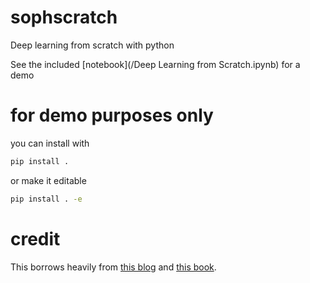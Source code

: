 # sophscratch
Deep learning from scratch with python

See the included [notebook](/Deep Learning from Scratch.ipynb) for a demo


# for demo purposes only

you can install with 

```bash
pip install .
```

or make it editable

```bash
pip install . -e
```

# credit

This borrows heavily from [this blog](http://www.deepideas.net/deep-learning-from-scratch-i-computational-graphs/) and [this book](http://www.deeplearningbook.org/).
